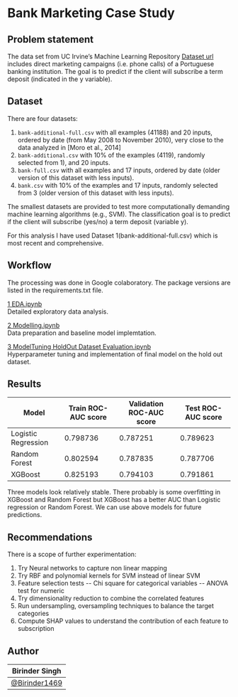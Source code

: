 # Bank Marketing Case Study


## Problem statement 

The data set from UC Irvine’s Machine Learning Repository [Dataset url](https://archive.ics.uci.edu/ml/datasets/Bank+Marketing) includes direct marketing campaigns (i.e. phone calls) of a Portuguese banking institution. The goal is to predict if the client will subscribe a term deposit (indicated in the y variable). 


## Dataset

There are four datasets:

1. `bank-additional-full.csv` with all examples (41188) and 20 inputs, ordered by date (from May 2008 to November 2010), very close to the data analyzed in [Moro et al., 2014]<br>
2. `bank-additional.csv` with 10% of the examples (4119), randomly selected from 1), and 20 inputs.<br>
3. `bank-full.csv` with all examples and 17 inputs, ordered by date (older version of this dataset with less inputs). <br>
4. `bank.csv` with 10% of the examples and 17 inputs, randomly selected from 3 (older version of this dataset with less inputs).<br>

The smallest datasets are provided to test more computationally demanding machine learning algorithms (e.g., SVM). The classification goal is to predict if the client will subscribe (yes/no) a term deposit (variable y).

For this analysis I have used Dataset 1(bank-additional-full.csv) which is most recent and comprehensive.


## Workflow  

The processing was done in Google colaboratory. The package versions are listed in the requirements.txt file.

[1 EDA.ipynb](https://github.com/Birinder1469/BankMarketing_CaseStudy/blob/main/Notebooks/1_EDA.ipynb) <br>
Detailed exploratory data analysis. 

[2 Modelling.ipynb](https://github.com/Birinder1469/BankMarketing_CaseStudy/blob/main/Notebooks/2_Modelling.ipynb)<br>
Data preparation and baseline model implemtation.

[3 ModelTuning HoldOut Dataset Evaluation.ipynb](https://github.com/Birinder1469/BankMarketing_CaseStudy/blob/main/Notebooks/3_ModelTuning_HoldOutDatasetEvaluation.ipynb)<br>
Hyperparameter tuning and implementation of final model on the hold out dataset.



## Results 


| Model|Train ROC-AUC score	 |Validation ROC-AUC score |Test ROC-AUC score |
| ------| ------	 | ------ | ------|
| Logistic Regression| 0.798736	 | 0.787251 | 0.789623|
| Random Forest| 0.802594	 | 0.787835 | 0.787706|
| XGBoost | 0.825193	 | 0.794103 |0.791861|


Three models look relatively stable. There probably is some overfitting in XGBoost and Random Forest but XGBoost has a better AUC than Logistic regression or Random Forest. We can use above models for future predictions.


## Recommendations 

There is a scope of further experimentation:

1. Try Neural networks to capture non linear mapping 
2. Try RBF and polynomial kernels for SVM instead of linear SVM
3. Feature selection tests
-- Chi square for categorical variables
-- ANOVA test for numeric 
4. Try dimensionality reduction to combine the correlated features
5. Run undersampling, oversampling techniques to balance the target categories
6. Compute SHAP values to understand the contribution of each feature to subscription 

## Author

| Birinder Singh | 
| ------------- | 
| [@Birinder1469](https://github.com/Birinder1469) | 